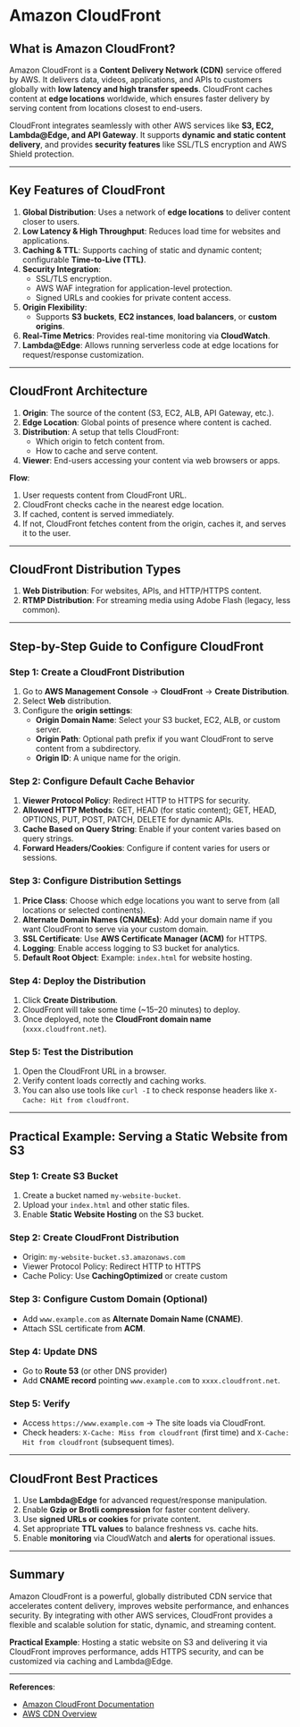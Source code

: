 # Amazon CloudFront

## What is Amazon CloudFront?

Amazon CloudFront is a **Content Delivery Network (CDN)** service offered by AWS. It delivers data, videos, applications, and APIs to customers globally with **low latency and high transfer speeds**. CloudFront caches content at **edge locations** worldwide, which ensures faster delivery by serving content from locations closest to end-users.

CloudFront integrates seamlessly with other AWS services like **S3, EC2, Lambda@Edge, and API Gateway**. It supports **dynamic and static content delivery**, and provides **security features** like SSL/TLS encryption and AWS Shield protection.

---

## Key Features of CloudFront

1. **Global Distribution**: Uses a network of **edge locations** to deliver content closer to users.
2. **Low Latency & High Throughput**: Reduces load time for websites and applications.
3. **Caching & TTL**: Supports caching of static and dynamic content; configurable **Time-to-Live (TTL)**.
4. **Security Integration**:
   - SSL/TLS encryption.
   - AWS WAF integration for application-level protection.
   - Signed URLs and cookies for private content access.
5. **Origin Flexibility**:
   - Supports **S3 buckets**, **EC2 instances**, **load balancers**, or **custom origins**.
6. **Real-Time Metrics**: Provides real-time monitoring via **CloudWatch**.
7. **Lambda@Edge**: Allows running serverless code at edge locations for request/response customization.

---

## CloudFront Architecture

1. **Origin**: The source of the content (S3, EC2, ALB, API Gateway, etc.).
2. **Edge Location**: Global points of presence where content is cached.
3. **Distribution**: A setup that tells CloudFront:
   - Which origin to fetch content from.
   - How to cache and serve content.
4. **Viewer**: End-users accessing your content via web browsers or apps.

**Flow**:
1. User requests content from CloudFront URL.
2. CloudFront checks cache in the nearest edge location.
3. If cached, content is served immediately.
4. If not, CloudFront fetches content from the origin, caches it, and serves it to the user.

---

## CloudFront Distribution Types

1. **Web Distribution**: For websites, APIs, and HTTP/HTTPS content.
2. **RTMP Distribution**: For streaming media using Adobe Flash (legacy, less common).

---

## Step-by-Step Guide to Configure CloudFront

### Step 1: Create a CloudFront Distribution

1. Go to **AWS Management Console** → **CloudFront** → **Create Distribution**.
2. Select **Web** distribution.
3. Configure the **origin settings**:
   - **Origin Domain Name**: Select your S3 bucket, EC2, ALB, or custom server.
   - **Origin Path**: Optional path prefix if you want CloudFront to serve content from a subdirectory.
   - **Origin ID**: A unique name for the origin.

### Step 2: Configure Default Cache Behavior

1. **Viewer Protocol Policy**: Redirect HTTP to HTTPS for security.
2. **Allowed HTTP Methods**: GET, HEAD (for static content); GET, HEAD, OPTIONS, PUT, POST, PATCH, DELETE for dynamic APIs.
3. **Cache Based on Query String**: Enable if your content varies based on query strings.
4. **Forward Headers/Cookies**: Configure if content varies for users or sessions.

### Step 3: Configure Distribution Settings

1. **Price Class**: Choose which edge locations you want to serve from (all locations or selected continents).
2. **Alternate Domain Names (CNAMEs)**: Add your domain name if you want CloudFront to serve via your custom domain.
3. **SSL Certificate**: Use **AWS Certificate Manager (ACM)** for HTTPS.
4. **Logging**: Enable access logging to S3 bucket for analytics.
5. **Default Root Object**: Example: `index.html` for website hosting.

### Step 4: Deploy the Distribution

1. Click **Create Distribution**.
2. CloudFront will take some time (~15–20 minutes) to deploy.
3. Once deployed, note the **CloudFront domain name** (`xxxx.cloudfront.net`).

### Step 5: Test the Distribution

1. Open the CloudFront URL in a browser.
2. Verify content loads correctly and caching works.
3. You can also use tools like `curl -I` to check response headers like `X-Cache: Hit from cloudfront`.

---

## Practical Example: Serving a Static Website from S3

### Step 1: Create S3 Bucket

1. Create a bucket named `my-website-bucket`.
2. Upload your `index.html` and other static files.
3. Enable **Static Website Hosting** on the S3 bucket.

### Step 2: Create CloudFront Distribution

- Origin: `my-website-bucket.s3.amazonaws.com`
- Viewer Protocol Policy: Redirect HTTP to HTTPS
- Cache Policy: Use **CachingOptimized** or create custom

### Step 3: Configure Custom Domain (Optional)

- Add `www.example.com` as **Alternate Domain Name (CNAME)**.
- Attach SSL certificate from **ACM**.

### Step 4: Update DNS

- Go to **Route 53** (or other DNS provider)
- Add **CNAME record** pointing `www.example.com` to `xxxx.cloudfront.net`.

### Step 5: Verify

- Access `https://www.example.com` → The site loads via CloudFront.
- Check headers: `X-Cache: Miss from cloudfront` (first time) and `X-Cache: Hit from cloudfront` (subsequent times).

---

## CloudFront Best Practices

1. Use **Lambda@Edge** for advanced request/response manipulation.
2. Enable **Gzip or Brotli compression** for faster content delivery.
3. Use **signed URLs or cookies** for private content.
4. Set appropriate **TTL values** to balance freshness vs. cache hits.
5. Enable **monitoring** via CloudWatch and **alerts** for operational issues.

---

## Summary

Amazon CloudFront is a powerful, globally distributed CDN service that accelerates content delivery, improves website performance, and enhances security. By integrating with other AWS services, CloudFront provides a flexible and scalable solution for static, dynamic, and streaming content.  

**Practical Example**: Hosting a static website on S3 and delivering it via CloudFront improves performance, adds HTTPS security, and can be customized via caching and Lambda@Edge.

---

**References**:

- [Amazon CloudFront Documentation](https://docs.aws.amazon.com/cloudfront/)
- [AWS CDN Overview](https://aws.amazon.com/cloudfront/)
